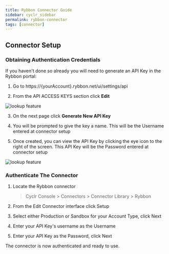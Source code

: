 ```yaml
---
title: Rybbon Connector Guide
sidebar: cyclr_sidebar
permalink: rybbon-connector
tags: [connector]
---
```


## Connector Setup

### Obtaining Authentication Credentials

If you haven't done so already you will need to generate an API Key in the Rybbon portal:

1. Go to https://<span>{yourAccount}.rybbon</span>.net/ui/settings/api

2. From the API ACCESS KEYS section click **Edit**

![lookup feature](./images/api_key_dashboard.png)

3. On the next page click **Generate New API Key**

4. You will be prompted to give the key a name. This will be the Username entered at connector setup

5. Once created, you can view the API Key by clicking the eye icon to the right of the screen. This API Key will be the Password entered at connector setup

![lookup feature](./images/api_key.png)

### Authenticate The Connector

1. Locate the Rybbon connector

   > Cyclr Console > Connectors > Connector Library > Rybbon

2. From the Edit Connector interface click Setup

3. Select either Production or Sandbox for your Account Type, click Next

4. Enter your API Key's username as the Username

5. Enter your API Key as the Password, click Next

The connector is now authenticated and ready to use.
